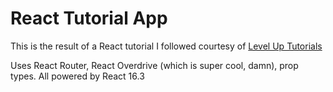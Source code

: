 # React Tutorial App

This is the result of a React tutorial I followed courtesy of [Level Up Tutorials](https://github.com/leveluptuts)

Uses React Router, React Overdrive (which is super cool, damn), prop types. All powered by React 16.3
